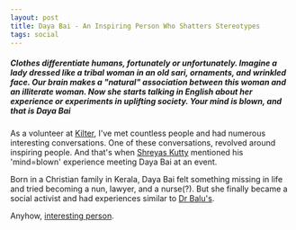 ```yaml
---
layout: post
title: Daya Bai - An Inspiring Person Who Shatters Stereotypes
tags: social
---
```


##### Clothes differentiate humans, fortunately or unfortunately. Imagine a lady dressed like a tribal woman in an old sari, ornaments, and wrinkled face. Our brain makes a "natural" association between this woman and an illiterate woman. Now she starts talking in English about her experience or experiments in uplifting society. Your mind is blown, and that is Daya Bai #####

As a volunteer at [Kilter](https://kilter.in/2017/), I've met countless people and had numerous interesting conversations. One of these conversations, revolved around inspiring people. And that's when [Shreyas Kutty](https://twitter.com/dun3buggi3) mentioned his 'mind=blown' experience meeting Daya Bai at an event.

Born in a Christian family in Kerala, Daya Bai felt something missing in life and tried becoming a nun, lawyer, and a nurse(?). But she finally became a social activist and had experiences similar to [Dr Balu's](https://youtu.be/Yw4cTj3-gn8?t=7m14s).

Anyhow, [interesting person](https://en.wikipedia.org/wiki/Daya_Bai).
